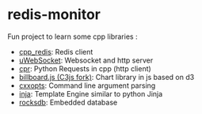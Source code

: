 # redis-monitor
Fun project to learn some cpp libraries :
- [cpp_redis](https://github.com/Cylix/cpp_redis): Redis client
- [uWebSocket](https://github.com/uNetworking/uWebSockets): Websocket and http server
- [cpr](https://github.com/whoshuu/cpr): Python Requests in cpp (http client)
- [billboard.js (C3js fork)](https://naver.github.io/billboard.js): Chart library in js based on d3
- [cxxopts](https://github.com/jarro2783/cxxopts): Command line argument parsing
- [inja](https://github.com/pantor/inja): Template Engine similar to python Jinja
- [rocksdb](https://github.com/facebook/rocksdb): Embedded database
